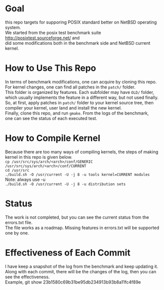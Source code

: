 # Goal 

this repo targets for supporing POSIX standard better on NetBSD operating system. <br /> 
We started from the posix test benchmark suite http://posixtest.sourceforge.net/ and <br />
did some modifications both in the benchmark side and NetBSD current kernel. <br />

# How to Use This Repo

In terms of benchmark modifications, one can acquire by cloning this repo. <br />
For kernel changes, one can find all patches in the `patch/` folder. <br />
This folder is organized by features. Each subfolder may have `OLD/` folder, <br />
which usually implements the feature in a different way, but not used finally. <br />
So, at first, apply patches in `patch/` folder to your kernel source tree, then <br />
compiler your kernel, user land and install the new kernel. <br />
Finally, clone this repo, and run `gmake`. From the logs of the benchmark, <br />
one can see the status of each executed test. <br />

# How to Compile Kernel

Because there are too many ways of compiling kernels, the steps of making kernel in this repo is given below. <br />
`cp /usr/src/sys/arch/<arch>/conf/GENERIC /usr/src/sys/arch/<arch>/conf/CURRENT` <br />
`cd /usr/src` <br />
`./build.sh -O /usr/current -U -j 8 -u tools kernel=CURRENT modules` 	Note: always use -u <br />
`./build.sh -O /usr/current -U -j 8 -u distribution sets` <br />


# Status

The work is not completed, but you can see the current status from the errors.txt file. <br />
The file works as a roadmap. Missing features in errors.txt will be supported one by one. <br />

# Effectiveness of Each Commit

I have keep a snapshot of the log from the benchmark and keep updating it. <br />
Along with each commit, there will be the changes of the log, then you can see the effectiveness. <br />
Example, git show   23b1580c69b31be95db234913b93b8a11fc4f89e   <br />
